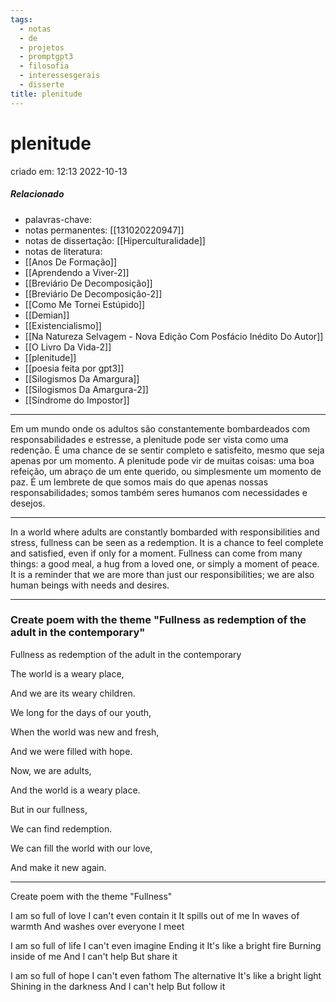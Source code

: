 ```yaml
---
tags:
  - notas
  - de
  - projetos
  - promptgpt3
  - filosofia
  - interessesgerais
  - disserte
title: plenitude
---
```

# plenitude
criado em: 12:13 2022-10-13

##### Relacionado
- palavras-chave:  
- notas permanentes: [[131020220947]]
- notas de dissertação: [[Hiperculturalidade]]
- notas de literatura: 
- [[Anos De Formação]]
- [[Aprendendo a Viver-2]]
- [[Breviário De Decomposição]]
- [[Breviário De Decomposição-2]]
- [[Como Me Tornei Estúpido]]
- [[Demian]]
- [[Existencialismo]]
- [[Na Natureza Selvagem - Nova Edição Com Posfácio Inédito Do Autor]]
- [[O Livro Da Vida-2]]
- [[plenitude]]
- [[poesia feita por gpt3]]
- [[Silogismos Da Amargura]]
- [[Silogismos Da Amargura-2]]
- [[Síndrome do Impostor]]
---

Em um mundo onde os adultos são constantemente bombardeados com responsabilidades e estresse, a plenitude pode ser vista como uma redenção. É uma chance de se sentir completo e satisfeito, mesmo que seja apenas por um momento. A plenitude pode vir de muitas coisas: uma boa refeição, um abraço de um ente querido, ou simplesmente um momento de paz. É um lembrete de que somos mais do que apenas nossas responsabilidades; somos também seres humanos com necessidades e desejos.

---

In a world where adults are constantly bombarded with responsibilities and stress, fullness can be seen as a redemption. It is a chance to feel complete and satisfied, even if only for a moment. Fullness can come from many things: a good meal, a hug from a loved one, or simply a moment of peace. It is a reminder that we are more than just our responsibilities; we are also human beings with needs and desires.

---

### Create poem with the theme "Fullness as redemption of the adult in the contemporary" 

Fullness as redemption of the adult in the contemporary

The world is a weary place,

And we are its weary children.

We long for the days of our youth,

When the world was new and fresh,

And we were filled with hope.

Now, we are adults,

And the world is a weary place.

But in our fullness,

We can find redemption.

We can fill the world with our love,

And make it new again.

---

Create poem with the theme "Fullness"



I am so full of love
I can't even contain it
It spills out of me
In waves of warmth
And washes over everyone
I meet

I am so full of life
I can't even imagine
Ending it
It's like a bright fire
Burning inside of me
And I can't help
But share it

I am so full of hope
I can't even fathom
The alternative
It's like a bright light
Shining in the darkness
And I can't help
But follow it